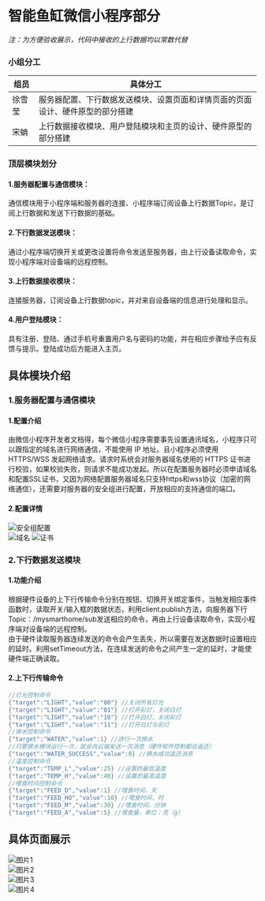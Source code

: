 <link href="markdown.css" rel="stylesheet"></link>

# 智能鱼缸微信小程序部分    
*注：为方便验收展示，代码中接收的上行数据均以常数代替*  

### 小组分工  
组员|具体分工
----|-----
徐雪莹	|服务器配置、下行数据发送模块、设置页面和详情页面的页面设计、硬件原型的部分搭建
宋蚺	|上行数据接收模块、用户登陆模块和主页的设计、硬件原型的部分搭建

### 顶层模块划分  
#### 1.服务器配置与通信模块：   
通信模块用于小程序端和服务器的连接、小程序端订阅设备上行数据Topic，是订阅上行数据和发送下行数据的基础。  
#### 2.下行数据发送模块：  
通过小程序端切换开关或更改设置将命令发送至服务器，由上行设备读取命令，实现小程序端对设备端的远程控制。  
#### 3.上行数据接收模块：  
连接服务器，订阅设备上行数据topic，并对来自设备端的信息进行处理和显示。  
#### 4.用户登陆模块：  
具有注册、登陆、通过手机号重置用户名与密码的功能，并在相应步骤给予应有反馈与提示。登陆成功后方能进入主页。   
  
## 具体模块介绍
### 1.服务器配置与通信模块  
#### 1.配置介绍  
由微信小程序开发者文档得，每个微信小程序需要事先设置通讯域名，小程序只可以跟指定的域名进行网络通信，不能使用 IP 地址。且小程序必须使用 HTTPS/WSS 发起网络请求。请求时系统会对服务器域名使用的 HTTPS 证书进行校验，如果校验失败，则请求不能成功发起。所以在配置服务器时必须申请域名和配置SSL证书，又因为网络配置服务器域名只支持https和wss协议（加密的网络通信），还需要对服务器的安全组进行配置，开放相应的支持通信的端口。    
#### 2.配置详情  
![安全组配置](https://github.com/xxy11122/Fish/blob/main/%E5%AE%89%E5%85%A8%E7%BB%84%E9%85%8D%E7%BD%AE.png)  
![域名](https://github.com/xxy11122/Fish/blob/main/%E5%9F%9F%E5%90%8D.png)
![证书](https://github.com/xxy11122/Fish/blob/main/%E8%AF%81%E4%B9%A6.png)  
### 2.下行数据发送模块  
#### 1.功能介绍  
根据硬件设备的上下行传输命令分别在按钮、切换开关绑定事件，当触发相应事件函数时，读取开关/输入框的数据状态，利用client.publish方法，向服务器下行Topic：/mysmarthome/sub发送相应的命令，再由上行设备读取命令，实现小程序端对设备端的远程控制。  
由于硬件读取服务器连续发送的命令会产生丢失，所以需要在发送数据时设置相应的延时。利用setTimeout方法，在连续发送的命令之间产生一定的延时，才能使硬件端正确读取。  
#### 2.上下行传输命令  
```c
//灯光控制命令  
{"target":"LIGHT","value":"00"} //关闭所有灯光  
{"target":"LIGHT","value":"01"} //打开彩灯，关闭白灯  
{"target":"LIGHT","value":"10"} //打开白灯，关闭彩灯  
{"target":"LIGHT","value":"11"} //打开白灯与彩灯  
//换水控制命令  
{"target":"WATER","value":1} //进行一次换水  
//只要换水模块运行一次，就会向云端发送一次消息（硬件软件控制都会返还）  
{"target":"WATER_SUCCESS","value":0} //换水成功返还消息  
//温度控制命令  
{"target":"TEMP_L","value":25} //设置的最低温度  
{"target":"TEMP_H","value":40} //设置的最高温度  
//喂食时间控制命令  
{"target":"FEED_D","value":1} //喂食时间，天  
{"target":"FEED_HO","value":10} //喂食时间，时  
{"target":"FEED_M","value":30} //喂食时间，分钟  
{"target":"FEED_A","value":5} //喂食量，单位：克（g）
```

## 具体页面展示
![图片1](https://github.com/xxy11122/Fish/blob/main/%E5%9B%BE%E7%89%871.png)    
![图片2](https://github.com/xxy11122/Fish/blob/main/%E5%9B%BE%E7%89%872.png)  
![图片3](https://github.com/xxy11122/Fish/blob/main/%E5%9B%BE%E7%89%873.png)    
![图片4](https://github.com/xxy11122/Fish/blob/main/%E5%9B%BE%E7%89%874.png)  
